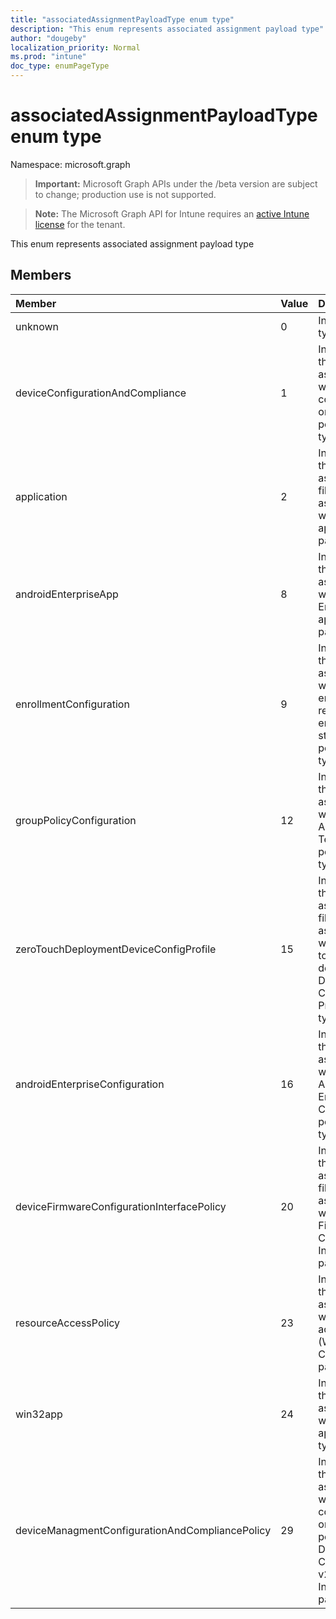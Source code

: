 ```yaml
---
title: "associatedAssignmentPayloadType enum type"
description: "This enum represents associated assignment payload type"
author: "dougeby"
localization_priority: Normal
ms.prod: "intune"
doc_type: enumPageType
---
```


# associatedAssignmentPayloadType enum type

Namespace: microsoft.graph

> **Important:** Microsoft Graph APIs under the /beta version are subject to change; production use is not supported.

> **Note:** The Microsoft Graph API for Intune requires an [active Intune license](https://go.microsoft.com/fwlink/?linkid=839381) for the tenant.

This enum represents associated assignment payload type

## Members
|Member|Value|Description|
|:---|:---|:---|
|unknown|0|Invalid payload type|
|deviceConfigurationAndCompliance|1|Indicates that this filter is associated with a configuration or compliance policy payload type|
|application|2|Indicates that this assignment filter is associated with an application payload type|
|androidEnterpriseApp|8|Indicates that this filter is associated with a Android Enterprise application payload type|
|enrollmentConfiguration|9|Indicates that this filter is associated with an enrollment restriction or enrollment status page policy payload type|
|groupPolicyConfiguration|12|Indicates that this filter is associated with an Administrative Template policy payload type|
|zeroTouchDeploymentDeviceConfigProfile|15|Indicates that this assignment filter is associated with Zero touch deployment Device Configuration Profile payload type|
|androidEnterpriseConfiguration|16|Indicates that this filter is associated with an Android Enterprise Configuration policy payload type|
|deviceFirmwareConfigurationInterfacePolicy|20|Indicates that this assignment filter is associated with Device Firmware Configuration Interface(DCFI) payload type|
|resourceAccessPolicy|23|Indicates that this filter is associated with a resource access policy (Wifi, VPN, Certificate) payload type|
|win32app|24|Indicates that this filter is associated with a Win32 app payload type|
|deviceManagmentConfigurationAndCompliancePolicy|29|Indicates that this filter is associated with a configuration or compliance policy on Device Configuration v2 Infrastructure payload type|





